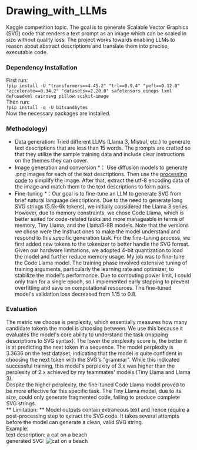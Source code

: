 # Drawing_with_LLMs
Kaggle competition topic. The goal is to generate Scalable Vector Graphics (SVG) code that renders a text prompt as an image which can be scaled in size without quality loss. The project works towards enabling LLMs to reason about abstract descriptions and translate them into precise, executable code.

### Dependency Installation <br>
First run: <br>
`!pip install -U "transformers==4.45.2" "trl==0.9.4" "peft==0.12.0" "accelerate==0.34.2" "datasets>=2.20.0" safetensors einops lxml defusedxml cairosvg pillow scikit-image` <br>
Then run: <br>
`!pip install -q -U bitsandbytes` <br>
Now the necessary packages are installed. <br>

### Methodology)<br> 
* Data generation: Tried different LLMs (Llama 3, Mistral, etc.) to generate text descriptions that are less than 15 words. The prompts are crafted so that they utilize the sample training data and include clear instructions on the themes they can cover. <br>
* Image generation and conversion *： Use diffusion models to generate .png images for each of the text descriptions. Then use the [processing code](https://www.kaggle.com/code/richolson/stable-diffusion-svg-scoring-metric) to simplify the image. After that, extract the utf-8 encoding data of the image and match them to the text descriptions to form pairs. <br>
* Fine-tuning *：Our goal is to fine-tune an LLM to generate SVG from brief natural language descriptions. Due to the need to generate long SVG strings (5.5k-6k tokens), we initially considered the Llama 3 series. However, due to memory constraints, we chose Code Llama, which is better suited for code-related tasks and more manageable in terms of memory, Tiny Llama, and the Llama3-8B models. Note that the versions we chose were the Instruct ones to make the model understand and respond to this specific generation task. For the fine-tuning process, we first added new tokens to the tokenizer to better handle the SVG format. Given our hardware limitations, we adopted 4-bit quantization to load the model and further reduce memory usage. My job was to fine-tune the Code Llama model. The training phase involved extensive tuning of training arguments, particularly the learning rate and optimizer, to stabilize the model's performance. Due to computing power limit, I could only train for a single epoch, so I implemented early stopping to prevent overfitting and save on computational resources. The fine-tuned model's validation loss decreased from 1.15 to 0.8.

### Evaluation <br>
The metric we choose is perplexity, which essentially measures how many candidate tokens the model is choosing between. We use this because it evaluates the model's core ability to understand the task (mapping descriptions to SVG syntax). The lower the perplexity score is, the better it is at predicting the next token in a sequence. The model perplexity is 3.3636 on the test dataset, indicating that the model is quite confident in choosing the next token with the SVG's "grammar". While this indicated successful training, this model's perplexity of 3.x was higher than the perplexity of 2.x achieved by my teammates' models (Tiny Llama and Llama 3). <br>
Despite the higher perplexity, the fine-tuned Code Llama model proved to be more effective for this specific task. The Tiny Llama model, due to its size, could only generate fragmented code, failing to produce complete SVG strings. <br>
** Limitation: ** Model outputs contain extraneous text and hence require a post-processing step to extract the SVG code. It takes several attempts before the model can generate a clean, valid SVG string. <br>
Example: <br>
text description: a cat on a beach <br>
generated SVG: ![cat on a beach](/Users/jianglimeng/Desktop/drawing_with_llms/output.svg)

